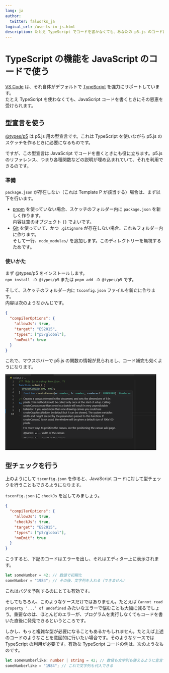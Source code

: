 ```yaml
---
lang: ja
author:
  twitter: falworks_ja
logical_url: /use-ts-in-js.html
description: たとえ TypeScript でコードを書かなくても、あなたの p5.js のコードは TypeScript の恩恵を受けることができます。
---
```


# TypeScript の機能を JavaScript のコードで使う

[VS Code](https://code.visualstudio.com/) は、それ自体がデフォルトで [TypeScript](https://www.typescriptlang.org/) を強力にサポートしています。  
たとえ TypeScript を使わなくても、JavaScript コードを書くときにその恩恵を受けられます。


## 型宣言を使う

[@types/p5](https://www.npmjs.com/package/@types/p5) は p5.js 用の型宣言です。これは TypeScript を使いながら p5.js のスケッチを作るときに必要になるものです。

ですが、この型宣言は JavaScript でコードを書くときにも役に立ちます。p5.js のリファレンス、つまり各種関数などの説明が埋め込まれていて、それを利用できるのです。

### 準備

`package.json` が存在しない（これは Template P が該当する）場合は、まず以下を行います。

- [pnpm](https://pnpm.js.org/) を使っていない場合、スケッチのフォルダー内に `package.json` を新しく作ります。  
内容は空のオブジェクト `{}` でよいです。
- [Git](https://git-scm.com/) を使っていて、かつ `.gitignore` が存在しない場合、これもフォルダー内に作ります。  
そして一行、`node_modules/` を追加します。このディレクトリーを無視するためです。

### 使いかた

まず @types/p5 をインストールします。  
`npm install -D @types/p5` または `pnpm add -D @types/p5` です。

そして、スケッチのフォルダー内に `tsconfig.json` ファイルを新たに作ります。  
内容は次のようなかんじです。

```json
{
  "compilerOptions": {
    "allowJs": true,
    "target": "ES2015",
    "types": ["p5/global"],
    "noEmit": true
  }
}
```

これで、マウスホバーで p5.js の関数の情報が見られるし、コード補完も効くようになります。

<img src="../images/screenshots/use-d-ts.png" alt="JSファイルで型宣言を使う" title="JSファイルで型宣言を使う" width="480" height="240">


## 型チェックを行う

上のようにして `tsconfig.json` を作ると、JavaScript コードに対して型チェックを行うこともできるようになります。

`tsconfig.json` に `checkJs` を足してみましょう。

```json
{
  "compilerOptions": {
    "allowJs": true,
    "checkJs": true,
    "target": "ES2015",
    "types": ["p5/global"],
    "noEmit": true
  }
}
```

こうすると、下記のコードはエラーを出し、それはエディター上に表示されます。

```js
let someNumber = 42; // 数値で初期化
someNumber = "1984"; // その後、文字列を入れる（できません）
```

これはバグを予防するのにとても有効です。

そしてもちろん、このようなケースだけではありません。たとえば `Cannot read property ‘...’ of undefined` みたいなエラーで悩むことも大幅に減るでしょう。重要なのは、ほとんどのエラーが、プログラムを実行しなくてもコードを書いた直後に発見できるというところです。

しかし、もっと複雑な型が必要になることもあるかもしれません。たとえば上述のコードのようなことを意図的に行いたい場合です。そのようなケースでは TypeScript の利用が必要です。有効な TypeScript コードの例は、次のようなものです。

```ts
let someNumberlike: number | string = 42; // 数値も文字列も使えるように宣言する
someNumberlike = "1984"; // これで文字列も代入できる
```
